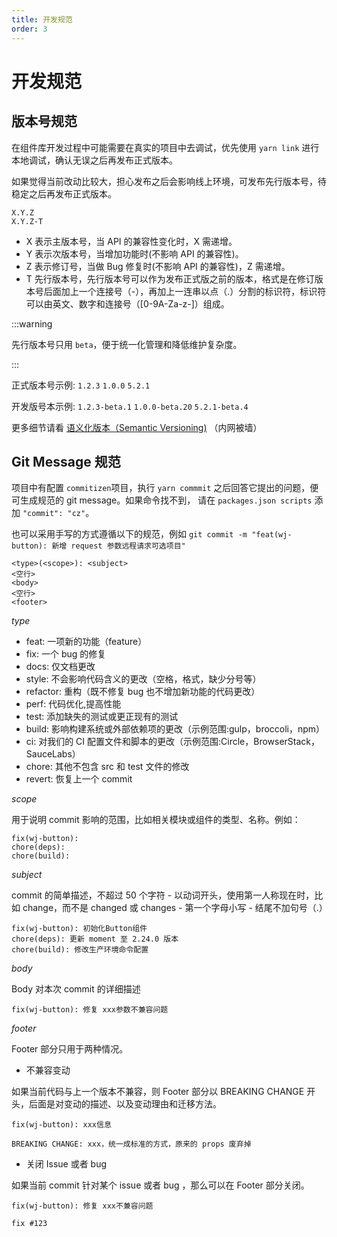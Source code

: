 ```yaml
---
title: 开发规范
order: 3
---
```


# 开发规范

## 版本号规范

在组件库开发过程中可能需要在真实的项目中去调试，优先使用 `yarn link` 进行本地调试，确认无误之后再发布正式版本。

如果觉得当前改动比较大，担心发布之后会影响线上环境，可发布先行版本号，待稳定之后再发布正式版本。

```
X.Y.Z
X.Y.Z-T
```

- X 表示主版本号，当 API 的兼容性变化时，X 需递增。
- Y 表示次版本号，当增加功能时(不影响 API 的兼容性)。
- Z 表示修订号，当做 Bug 修复时(不影响 API 的兼容性)，Z 需递增。
- T 先行版本号，先行版本号可以作为发布正式版之前的版本，格式是在修订版本号后面加上一个连接号（-），再加上一连串以点（.）分割的标识符，标识符可以由英文、数字和连接号（[0-9A-Za-z-]）组成。

:::warning

先行版本号只用 `beta`，便于统一化管理和降低维护复杂度。

:::

正式版本号示例: `1.2.3` `1.0.0` `5.2.1`

开发版号本示例: `1.2.3-beta.1` `1.0.0-beta.20` `5.2.1-beta.4`

更多细节请看 <a href="http://semver.org/lang/zh-CN/" target="_blank">语义化版本（Semantic Versioning)</a> （内网被墙）

## Git Message 规范

项目中有配置 `commitizen`项目，执行 `yarn commmit` 之后回答它提出的问题，便可生成规范的 git message。如果命令找不到， 请在 `packages.json scripts` 添加 `"commit": "cz"`。

也可以采用手写的方式遵循以下的规范，例如 `git commit -m "feat(wj-button): 新增 request 参数远程请求可选项目"`

```shell
<type>(<scope>): <subject>
<空行>
<body>
<空行>
<footer>
```

_type_

- feat: 一项新的功能（feature）
- fix: 一个 bug 的修复
- docs: 仅文档更改
- style: 不会影响代码含义的更改（空格，格式，缺少分号等）
- refactor: 重构（既不修复 bug 也不增加新功能的代码更改）
- perf: 代码优化,提高性能
- test: 添加缺失的测试或更正现有的测试
- build: 影响构建系统或外部依赖项的更改（示例范围:gulp，broccoli，npm）
- ci: 对我们的 CI 配置文件和脚本的更改（示例范围:Circle，BrowserStack，SauceLabs）
- chore: 其他不包含 src 和 test 文件的修改
- revert: 恢复上一个 commit

_scope_

用于说明 commit 影响的范围，比如相关模块或组件的类型、名称。例如：

```
fix(wj-button):
chore(deps):
chore(build):
```

_subject_

commit 的简单描述，不超过 50 个字符 - 以动词开头，使用第一人称现在时，比如 change，而不是 changed 或 changes - 第一个字母小写 - 结尾不加句号（.）

```
fix(wj-button): 初始化Button组件
chore(deps): 更新 moment 至 2.24.0 版本
chore(build): 修改生产环境命令配置
```

_body_

Body 对本次 commit 的详细描述

```
fix(wj-button): 修复 xxx参数不兼容问题

```

_footer_

Footer 部分只用于两种情况。

- 不兼容变动

如果当前代码与上一个版本不兼容，则 Footer 部分以 BREAKING CHANGE 开头，后面是对变动的描述、以及变动理由和迁移方法。

```
fix(wj-button): xxx信息

BREAKING CHANGE: xxx，统一成标准的方式，原来的 props 废弃掉

```

- 关闭 Issue 或者 bug

如果当前 commit 针对某个 issue 或者 bug ，那么可以在 Footer 部分关闭。

```
fix(wj-button): 修复 xxx不兼容问题

fix #123
```

